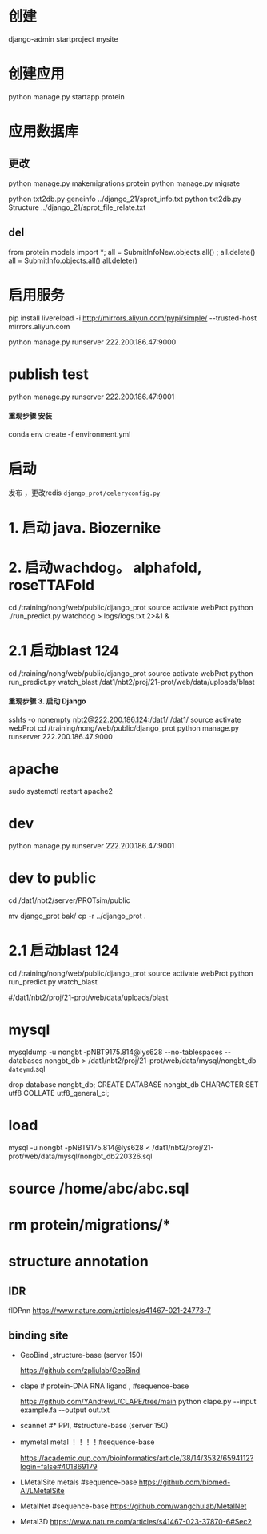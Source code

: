 # 创建

django-admin startproject mysite

# 创建应用

python manage.py startapp protein

# 应用数据库

## 更改

python manage.py makemigrations protein
python manage.py migrate

python txt2db.py geneinfo  ../django_21/sprot_info.txt
python txt2db.py Structure ../django_21/sprot_file_relate.txt

## del

from protein.models import *; all = SubmitInfoNew.objects.all() ;  all.delete()
all = SubmitInfo.objects.all()
all.delete()

# 启用服务

pip install livereload -i http://mirrors.aliyun.com/pypi/simple/ --trusted-host mirrors.aliyun.com

python manage.py runserver 222.200.186.47:9000

# publish test

python manage.py runserver 222.200.186.47:9001

#### 重现步骤 安装

conda env create -f environment.yml

# 启动

发布 ，更改redis `django_prot/celeryconfig.py`

# 1. 启动 java. Biozernike

<!-- cp -r /training/nong/web/Dev/django_prot .
cd /training/nong/web/java
nohub java -cp /training/nong/web/java/CalProSimilariry-1.0.1-jar-with-dependencies.jar sysu.JPype.Compare -->

# 2. 启动wachdog。 alphafold, roseTTAFold

cd /training/nong/web/public/django_prot
source activate webProt
python ./run_predict.py watchdog > logs/logs.txt 2>&1 &

# 2.1 启动blast 124

cd /training/nong/web/public/django_prot
source activate webProt
python run_predict.py  watch_blast /dat1/nbt2/proj/21-prot/web/data/uploads/blast

#### 重现步骤 3. 启动 Django

sshfs -o nonempty nbt2@222.200.186.124:/dat1/ /dat1/
source activate webProt
cd /training/nong/web/public/django_prot
python manage.py runserver 222.200.186.47:9000

# apache

sudo systemctl restart apache2

# dev

python manage.py runserver 222.200.186.47:9001

# dev to public

cd /dat1/nbt2/server/PROTsim/public

mv django_prot bak/
cp -r ../django_prot .

# 2.1 启动blast 124

cd /training/nong/web/public/django_prot
source activate webProt
python run_predict.py  watch_blast

#/dat1/nbt2/proj/21-prot/web/data/uploads/blast

# mysql

mysqldump -u nongbt -pNBT9175.814@lys628 --no-tablespaces --databases nongbt_db > /dat1/nbt2/proj/21-prot/web/data/mysql/nongbt_db `dateymd`.sql

drop database nongbt_db;
CREATE DATABASE nongbt_db CHARACTER SET utf8 COLLATE utf8_general_ci;

# load

mysql -u nongbt -pNBT9175.814@lys628  < /dat1/nbt2/proj/21-prot/web/data/mysql/nongbt_db220326.sql

# source /home/abc/abc.sql

# rm protein/migrations/*


# structure annotation


## IDR 
flDPnn
https://www.nature.com/articles/s41467-021-24773-7

## binding site
* GeoBind ,structure-base (server 150) 

    https://github.com/zpliulab/GeoBind

* clape # protein-DNA RNA ligand , #sequence-base

    https://github.com/YAndrewL/CLAPE/tree/main
    python clape.py --input example.fa --output out.txt

* scannet #* PPI, #structure-base (server 150)

* mymetal metal ！！！！#sequence-base

    https://academic.oup.com/bioinformatics/article/38/14/3532/6594112?login=false#401869179

* LMetalSite metals #sequence-base
    https://github.com/biomed-AI/LMetalSite

* MetalNet #sequence-base
    https://github.com/wangchulab/MetalNet
* Metal3D
    https://www.nature.com/articles/s41467-023-37870-6#Sec2